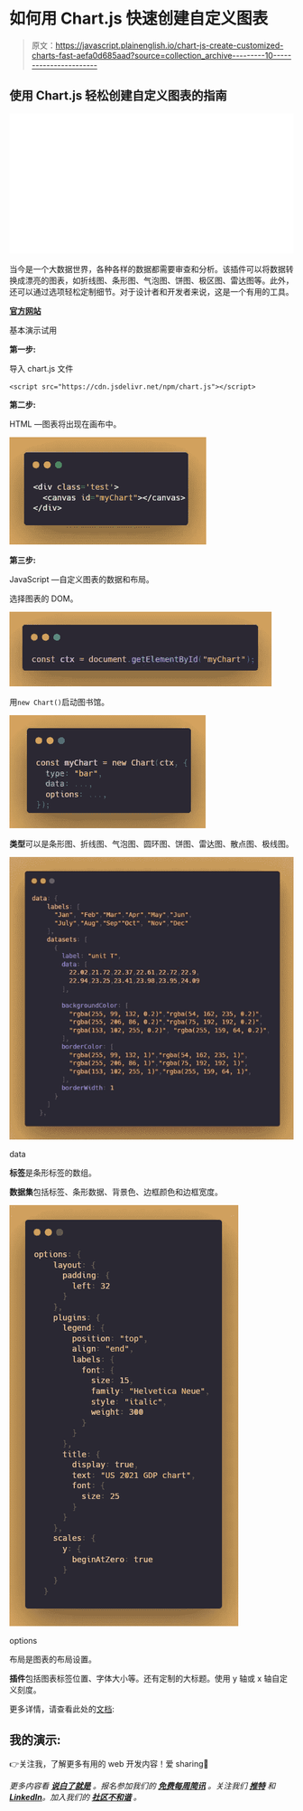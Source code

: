 # 如何用 Chart.js 快速创建自定义图表

> 原文：<https://javascript.plainenglish.io/chart-js-create-customized-charts-fast-aefa0d685aad?source=collection_archive---------10----------------------->

## 使用 Chart.js 轻松创建自定义图表的指南

![](img/8b961c791f1c1e051829ccaa1e5be650.png)

当今是一个大数据世界，各种各样的数据都需要审查和分析。该插件可以将数据转换成漂亮的图表，如折线图、条形图、气泡图、饼图、极区图、雷达图等。此外，还可以通过选项轻松定制细节。对于设计者和开发者来说，这是一个有用的工具。

[**官方网站**](https://www.chartjs.org/)

基本演示试用

**第一步:**

导入 chart.js 文件

```
<script src="https://cdn.jsdelivr.net/npm/chart.js"></script>
```

**第二步:**

HTML —图表将出现在画布中。

![](img/afeb36f10d72acd7573b7506c764c44f.png)

**第三步:**

JavaScript —自定义图表的数据和布局。

选择图表的 DOM。

![](img/b7a7d58a3c92f585bee6b7f6306447ee.png)

用`new Chart()`启动图书馆。

![](img/87dba05f26772fbbd0124ab3b7013f0c.png)

**类型**可以是条形图、折线图、气泡图、圆环图、饼图、雷达图、散点图、极线图。

![](img/cbf456370e264120afd250ccefc60dce.png)

data

**标签**是条形标签的数组。

**数据集**包括标签、条形数据、背景色、边框颜色和边框宽度。

![](img/72de1afb6f325f6fc75fa96a40bfba08.png)

options

布局是图表的布局设置。

**插件**包括图表标签位置、字体大小等。还有定制的大标题。使用 y 轴或 x 轴自定义刻度。

更多详情，请查看此处的[文档](https://www.chartjs.org/docs/latest/):

## **我的演示:**

👉关注我，了解更多有用的 web 开发内容！爱 sharing🥰

*更多内容看* [***说白了就是***](https://plainenglish.io/) *。报名参加我们的* [***免费每周简讯***](http://newsletter.plainenglish.io/) *。关注我们* [***推特***](https://twitter.com/inPlainEngHQ) *和*[***LinkedIn***](https://www.linkedin.com/company/inplainenglish/)*。加入我们的* [***社区不和谐***](https://discord.gg/GtDtUAvyhW) *。*